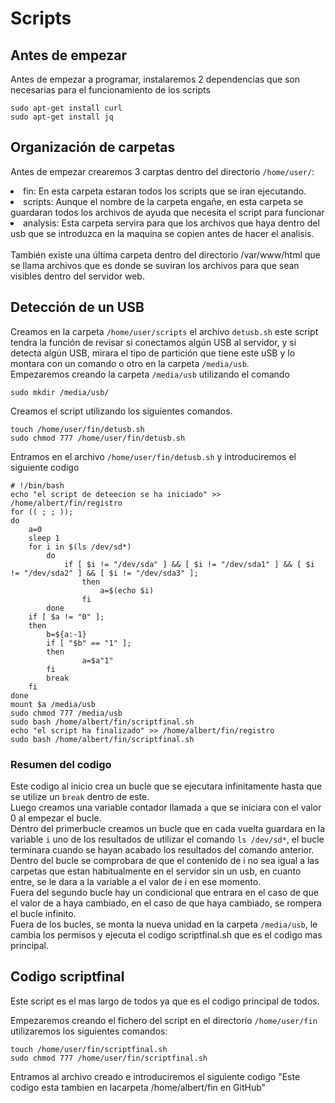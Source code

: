 # Scripts
## Antes de empezar
Antes de empezar a programar, instalaremos 2 dependencias que son necesarias para el funcionamiento de los scripts
<pre><code>sudo apt-get install curl
sudo apt-get install jq</code></pre>
## Organización de carpetas
Antes de empezar crearemos 3 carptas dentro del directorio `/home/user/`:
<li>
fin: En esta carpeta estaran todos los scripts que se iran ejecutando.</li>
<li>
scripts: Aunque el nombre de la carpeta engañe, en esta carpeta se guardaran todos los archivos de ayuda que necesita el script para funcionar</li>
<li>
analysis: Esta carpeta servira para que los archivos que haya dentro del usb que se introduzca en la maquina se copien antes de hacer el analisis.
</li><br> 
También existe una última carpeta dentro del directorio /var/www/html que se llama archivos que es donde se suviran los archivos para que sean visibles dentro del servidor web.

## Detección de un USB
Creamos en la carpeta `/home/user/scripts` el archivo `detusb.sh` este script tendra la función de revisar si conectamos algún USB al servidor, y si detecta algún USB, mirara el tipo de partición que tiene este uSB y lo montara con un comando o otro en la carpeta `/media/usb`.
<br>Empezaremos creando la carpeta `/media/usb` utilizando el comando
<pre><code>sudo mkdir /media/usb/</code></pre>
Creamos el script utilizando los siguientes comandos.
<pre><code>touch /home/user/fin/detusb.sh
sudo chmod 777 /home/user/fin/detusb.sh </code></pre>
Entramos en el archivo `/home/user/fin/detusb.sh` y introduciremos el siguiente codigo
<pre><code># !/bin/bash
echo "el script de deteecion se ha iniciado" >> /home/albert/fin/registro
for (( ; ; ));
do
    a=0
    sleep 1
    for i in $(ls /dev/sd*)
	    do
            if [ $i != "/dev/sda" ] && [ $i != "/dev/sda1" ] && [ $i != "/dev/sda2" ] && [ $i != "/dev/sda3" ];
                then
                    a=$(echo $i)
                fi
	    done
    if [ $a != "0" ];
    then
        b=${a:-1}
        if [ "$b" == "1" ];
        then
                a=$a"1"
        fi
        break
    fi
done
mount $a /media/usb
sudo chmod 777 /media/usb
sudo bash /home/albert/fin/scriptfinal.sh
echo "el script ha finalizado" >> /home/albert/fin/registro
sudo bash /home/albert/fin/scriptfinal.sh
</code></pre>

### Resumen del codigo
Este codigo al inicio crea un bucle que se ejecutara infinitamente hasta que se utilize un `break` dentro de este.
<br>Luego creamos una variable contador llamada `a` que se iniciara con el valor 0 al empezar el bucle.
<br>Dentro del primerbucle creamos un bucle que en cada vuelta guardara en la variable `i` uno de los resultados de utilizar el comando `ls /dev/sd*`, el bucle terminara cuando se hayan acabado los resultados del comando anterior.
<br>Dentro del bucle se comprobara de que el contenido de i no sea igual a las carpetas que estan habitualmente en el servidor sin un usb, en cuanto entre, se le dara a la variable a el valor de i en ese momento.
<br>Fuera del segundo bucle hay un condicional que entrara en el caso de que el valor de a haya cambiado, en el caso de que haya cambiado, se rompera el bucle infinito.
<br>Fuera de los bucles, se monta la nueva unidad en la carpeta `/media/usb`, le cambia los permisos y ejecuta el codigo scriptfinal.sh que es el codigo mas principal.

## Codigo scriptfinal
Este script es el mas largo de todos ya que es el codigo principal de todos.

Empezaremos creando el fichero del script en el directorio `/home/user/fin` utilizaremos los siguientes comandos:
<pre><code>touch /home/user/fin/scriptfinal.sh
sudo chmod 777 /home/user/fin/scriptfinal.sh
</code></pre>
Entramos al archivo creado e introduciremos el siguiente codigo "Este codigo esta tambien en lacarpeta /home/albert/fin en GitHub"
<pre><code></code></pre>